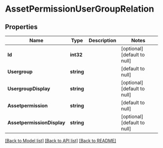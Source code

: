 # AssetPermissionUserGroupRelation

## Properties
Name | Type | Description | Notes
------------ | ------------- | ------------- | -------------
**Id** | **int32** |  | [optional] [default to null]
**Usergroup** | **string** |  | [default to null]
**UsergroupDisplay** | **string** |  | [optional] [default to null]
**Assetpermission** | **string** |  | [default to null]
**AssetpermissionDisplay** | **string** |  | [optional] [default to null]

[[Back to Model list]](../README.md#documentation-for-models) [[Back to API list]](../README.md#documentation-for-api-endpoints) [[Back to README]](../README.md)


